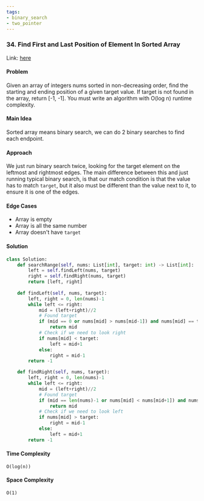 ```yaml
---
tags:
- binary_search
- two_pointer
---
```


### 34. Find First and Last Position of Element In Sorted Array
Link: [here](https://leetcode.com/problems/find-first-and-last-position-of-element-in-sorted-array/)

#### Problem
Given an array of integers nums sorted in non-decreasing order, find the starting and ending position of a given target value.
If target is not found in the array, return [-1, -1].
You must write an algorithm with O(log n) runtime complexity.

#### Main Idea
Sorted array means binary search, we can do 2 binary searches to find each endpoint.

#### Approach
We just run binary search twice, looking for the target element on the leftmost and rightmost edges. The main difference between this and just running typical binary search, is that our match condition is that the value has to match `target`, but it also must be different than the value next to it, to ensure it is one of the edges.

#### Edge Cases
- Array is empty
- Array is all the same number
- Array doesn't have `target`

#### Solution
```python 
class Solution:
    def searchRange(self, nums: List[int], target: int) -> List[int]:
        left = self.findLeft(nums, target)
        right = self.findRight(nums, target)
        return [left, right]
    
    def findLeft(self, nums, target):
        left, right = 0, len(nums)-1
        while left <= right:
            mid = (left+right)//2
            # Found target 
            if (mid == 0 or nums[mid] > nums[mid-1]) and nums[mid] == target:
                return mid
            # Check if we need to look right
            if nums[mid] < target:
                left = mid+1
            else:
                right = mid-1
        return -1

    def findRight(self, nums, target):
        left, right = 0, len(nums)-1
        while left <= right:
            mid = (left+right)//2
            # Found target 
            if (mid == len(nums)-1 or nums[mid] < nums[mid+1]) and nums[mid] == target:
                return mid
            # Check if we need to look left
            if nums[mid] > target:
                right = mid-1
            else:
                left = mid+1
        return -1
```

#### Time Complexity
`O(log(n))`

#### Space Complexity
`O(1)`
